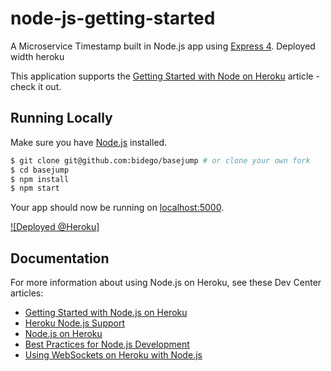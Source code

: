 # node-js-getting-started

A Microservice Timestamp built in Node.js app using [Express 4](http://expressjs.com/).
Deployed width heroku

This application supports the [Getting Started with Node on Heroku](https://devcenter.heroku.com/articles/getting-started-with-nodejs) article - check it out.

## Running Locally

Make sure you have [Node.js](http://nodejs.org/) installed.

```sh
$ git clone git@github.com:bidego/basejump # or clone your own fork
$ cd basejump
$ npm install
$ npm start
```

Your app should now be running on [localhost:5000](http://localhost:5000/).

[![Deployed @Heroku]](https://bidego-basejump.herokuapp.com/)

## Documentation

For more information about using Node.js on Heroku, see these Dev Center articles:

- [Getting Started with Node.js on Heroku](https://devcenter.heroku.com/articles/getting-started-with-nodejs)
- [Heroku Node.js Support](https://devcenter.heroku.com/articles/nodejs-support)
- [Node.js on Heroku](https://devcenter.heroku.com/categories/nodejs)
- [Best Practices for Node.js Development](https://devcenter.heroku.com/articles/node-best-practices)
- [Using WebSockets on Heroku with Node.js](https://devcenter.heroku.com/articles/node-websockets)
